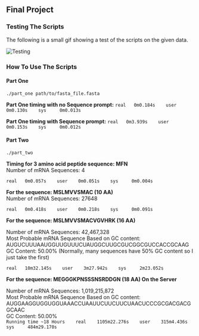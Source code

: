 ## Final Project

### Testing The Scripts

The following is a small gif showing a test of the scripts on the given data.

![Testing](Test.gif)    


### How To Use The Scripts
#### Part One
`./part_one path/to/fasta_file.fasta`

**Part One timing with no Sequence prompt:**
`real	0m0.184s   
user	0m0.130s   
sys		0m0.013s   
`

**Part One timing with Sequence prompt:**
`real	0m3.939s   
user	0m0.153s   
sys		0m0.012s   
`


#### Part Two
`./part_two`   

**Timing for 3 amino acid peptide sequence: MFN**     
Number of mRNA Sequences: 4    

`real	0m0.057s   
user	0m0.051s   
sys		0m0.004s   
`

**For the sequence: MSLMVVSMAC (10 AA)**    
Number of mRNA Sequences: 27648       

`real	0m0.418s   
user	0m0.218s   
sys		0m0.091s   
`

**For the sequence: MSLMVVSMACVGVHRK (16 AA)**    

Number of mRNA Sequences: 42,467,328    
Most Probable mRNA Sequence Based on GC content:     
AUGUCUUUAAUGGUUGUUUCUAUGGCUUGCGUCGGCGUCCACCGCAAG   
GC Content: 50.00% (Normally, many sequences have 50% GC content so I just take the first)    

`real	10m32.145s   
user	3m27.942s   
sys		2m23.052s    
`


**For the sequence: MEGGGKPNSSSNSRDDGN (18 AA) On the Server**     

Number of mRNA Sequences: 1,019,215,872    
Most Probable mRNA Sequence Based on GC content:     
AUGGAAGGUGGUGGUAAACCUAAUUCUUCUUCUAACUCCCGCGACGACGGCAAC    
GC Content: 50.00%   
`Running time ~18 Hours   
real    1105m22.276s   
user    315m4.436s   
sys     484m29.170s   
`
